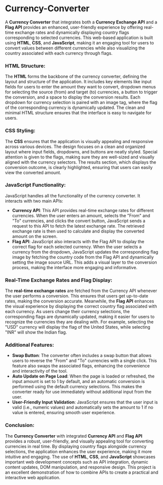 # Currency-Converter
A **Currency Converter** that integrates both a **Currency Exchange API** and a **Flag API** provides an enhanced, user-friendly experience by offering real-time exchange rates and dynamically displaying country flags corresponding to selected currencies. This web-based application is built using **HTML**, **CSS**, and **JavaScript**, making it an engaging tool for users to convert values between different currencies while also visualizing the country associated with each currency through flags.

### HTML Structure:
The **HTML** forms the backbone of the currency converter, defining the layout and structure of the application. It includes key elements like input fields for users to enter the amount they want to convert, dropdown menus for selecting the source (from) and target (to) currencies, a button to trigger the conversion, and a space to display the conversion results. Each dropdown for currency selection is paired with an image tag, where the flag of the corresponding currency is dynamically updated. The clean and minimal HTML structure ensures that the interface is easy to navigate for users.

### CSS Styling:
The **CSS** ensures that the application is visually appealing and responsive across various devices. The design focuses on a clean and organized layout where input fields, dropdowns, and buttons are neatly styled. Special attention is given to the flags, making sure they are well-sized and visually aligned with the currency selectors. The results section, which displays the conversion outcome, is clearly highlighted, ensuring that users can easily view the converted amount.

### JavaScript Functionality:
JavaScript handles all the functionality of the currency converter. It interacts with two main APIs:
- **Currency API**: This API provides real-time exchange rates for different currencies. When the user enters an amount, selects the "From" and "To" currencies, and clicks the convert button, JavaScript sends a request to this API to fetch the latest exchange rate. The retrieved exchange rate is then used to calculate and display the converted amount on the screen.
- **Flag API**: JavaScript also interacts with the Flag API to display the correct flag for each selected currency. When the user selects a currency from the dropdown, JavaScript updates the corresponding flag image by fetching the country code from the Flag API and dynamically setting the image source URL. This adds a visual layer to the conversion process, making the interface more engaging and informative.

### Real-Time Exchange Rates and Flag Display:
The **real-time exchange rates** are fetched from the Currency API whenever the user performs a conversion. This ensures that users get up-to-date rates, making the conversion accurate. Meanwhile, the **Flag API** enhances the visual experience by displaying the correct country flag associated with each currency. As users change their currency selections, the corresponding flags are dynamically updated, making it easier for users to recognize the currencies they are dealing with. For example, selecting the "USD" currency will display the flag of the United States, while selecting "INR" will show the Indian flag.

### Additional Features:
- **Swap Button**: The converter often includes a swap button that allows users to reverse the "From" and "To" currencies with a single click. This feature also swaps the associated flags, enhancing the convenience and interactivity of the tool.
- **Auto Update on Page Load**: When the page is loaded or refreshed, the input amount is set to 1 by default, and an automatic conversion is performed using the default currency selections. This makes the converter ready for use immediately without additional input from the user.
- **User-Friendly Input Validation**: JavaScript ensures that the user input is valid (i.e., numeric values) and automatically sets the amount to 1 if no value is entered, ensuring smooth user experience.

### Conclusion:
The **Currency Converter** with integrated **Currency API** and **Flag API** provides a robust, user-friendly, and visually appealing tool for converting currencies in real time. By displaying country flags alongside currency selections, the application enhances the user experience, making it more intuitive and engaging. The use of **HTML**, **CSS**, and **JavaScript** showcases important web development concepts such as API integration, dynamic content updates, DOM manipulation, and responsive design. This project is an excellent demonstration of how to combine APIs to create a practical and interactive web application.
